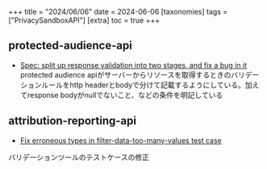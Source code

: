 +++
title = "2024/06/06"
date = 2024-06-06
[taxonomies]
tags = ["PrivacySandboxAPI"]
[extra]
toc = true
+++

## protected-audience-api
* [Spec: split up response validation into two stages, and fix a bug in it](https://github.com/WICG/turtledove/commit/955b60e41b7fffd059edbc5993807cf0f14a6332)
protected audience apiがサーバーからリソースを取得するときのバリデーションルールをhttp headerとbodyで分けて記載するようにしている。加えてresponse bodyがnullでないこと、などの条件を明記している

## attribution-reporting-api
* [Fix erroneous types in filter-data-too-many-values test case](https://github.com/WICG/attribution-reporting-api/commit/612bdfaadc42fee16e076425d0514362643a26bf)

バリデーションツールのテストケースの修正

